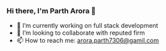 ### Hi there, I'm Parth Arora 👋


- 🔭 I’m currently working on full stack development
- 👯 I’m looking to collaborate with reputed firm
- 📫 How to reach me: arora.parth7306@gamil.com
